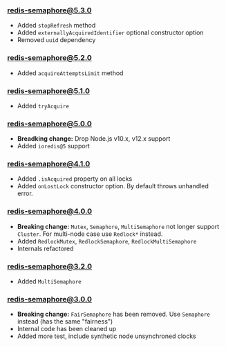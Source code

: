 ### redis-semaphore@5.3.0

- Added `stopRefresh` method
- Added `externallyAcquiredIdentifier` optional constructor option
- Removed `uuid` dependency

### redis-semaphore@5.2.0

- Added `acquireAttemptsLimit` method

### redis-semaphore@5.1.0

- Added `tryAcquire`

### redis-semaphore@5.0.0

- **Breadking change:** Drop Node.js v10.x, v12.x support
- Added `ioredis@5` support

### redis-semaphore@4.1.0

- Added `.isAcquired` property on all locks
- Added `onLostLock` constructor option. By default throws unhandled error.

### redis-semaphore@4.0.0

- **Breaking change:** `Mutex`, `Semaphore`, `MultiSemaphore` not longer support `Cluster`. For multi-node case use `Redlock*` instead.
- Added `RedlockMutex`, `RedlockSemaphore`, `RedlockMultiSemaphore`
- Internals refactored

### redis-semaphore@3.2.0

- Added `MultiSemaphore`

### redis-semaphore@3.0.0

- **Breaking change:** `FairSemaphore` has been removed. Use `Semaphore` instead (has the same "fairness")
- Internal code has been cleaned up
- Added more test, include synthetic node unsynchroned clocks
